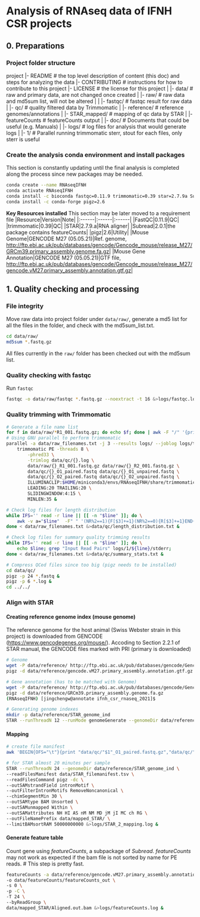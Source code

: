 # Analysis of RNAseq data of IFNH CSR projects

## 0. Preparations
### Project folder structure
project
	|- README           # the top level description of content (this doc) and steps for analyzing the data
	|- CONTRIBUTING     # instructions for how to contribute to this project
	|- LICENSE          # the license for this project
    |
    |- data/            # raw and primary data, are not changed once created
    | |- raw/           # raw data and md5sum list, will not be altered
    | | |- fastqc/      # fastqc result for raw data
    | |- qc/            # quality filtered data by Trimmomatic
    | |- reference/     # reference genomes/annotations
    | |- STAR_mapped/   # mapping of qc data by STAR
    | |- featureCounts  # featureCounts output
    |
    |- doc/             # Documents that could be useful (e.g. Manuals)
    |
    |- logs/            # log files for analysis that would generate logs
    | |- 1/             # Parallel running trimmomatic sterr, stout for each files, only sterr is useful

### Create the analysis conda environment and install packages
This section is constantly updating until the final analysis is completed along the process since new packages may be needed.
```sh
conda create --name RNAseqIFNH
conda activate RNAseqIFNH
conda install -c bioconda fastqc=0.11.9 trimmomatic=0.39 star=2.7.9a Subread=2.0.1
conda install -c conda-forge pigz=2.6
```

**Key Resources installed**
This section may be later moved to a requirement file
|Resource|Version|Note|
|:------|:------|:------|
|FastQC|0.11.9|QC|
|trimmomatic|0.39|QC|
|STAR|2.7.9.a|RNA aligner|
|Subread|2.0.1|the package contains featureCounts|
|pigz|2.6|Utility|
|Mouse Genome|GENCODE M27 (05.05.21)|Ref. genome, http://ftp.ebi.ac.uk/pub/databases/gencode/Gencode_mouse/release_M27/GRCm39.primary_assembly.genome.fa.gz|
|Mouse Gene Annotation|GENCODE M27 (05.05.21)|GTF file, http://ftp.ebi.ac.uk/pub/databases/gencode/Gencode_mouse/release_M27/gencode.vM27.primary_assembly.annotation.gtf.gz|

## 1. Quality checking and processing

### File integrity
Move raw data into project folder under `data/raw/`, generate a md5 list for all the files in the folder, and check with the md5sum_list.txt.

```sh
cd data/raw/
md5sum *.fastq.gz
```
All files currently in the `raw/` folder has been checked out with the md5sum list.

### Quality checking with fastqc
Run `fastqc`
```sh
fastqc -o data/raw/fastqc *.fastq.gz --noextract -t 16 &>logs/fastqc.logs &
```

### Quality trimming with Trimmomatic
```sh
# Generate a file name list
for f in data/raw/*R1_001.fastq.gz; do echo $f; done | awk -F "/" '{print $3}' | sed -e 's/_R1_001.fastq.gz//g' > data/raw_filenames.txt
# Using GNU parallel to perform trimmomatic
parallel -a data/raw_filenames.txt -j 3 --results logs/ --joblog logs/trimmomatic.log \
    trimmomatic PE -threads 8 \
        -phred33 \
        -trimlog data/qc/{}.log \
        data/raw/{}_R1_001.fastq.gz data/raw/{}_R2_001.fastq.gz \
        data/qc/{}_O1_paired.fastq data/qc/{}_O1_unpaired.fastq \
        data/qc/{}_O2_paired.fastq data/qc/{}_O2_unpaired.fastq \
        ILLUMINACLIP:$HOME/miniconda3/envs/RNAseqIFNH/share/trimmomatic/adapters/TruSeq3-PE.fa:2:30:10:2:keepBothReads \
        LEADING:20 TRAILING:20 \
        SLIDINGWINDOW:4:15 \
        MINLEN:35 &

# Check log files for length distribution
while IFS='' read -r line || [[ -n "$line" ]]; do \
    awk -v a="$line"  -F" " '(NR%2==1){F[$3]+=1}(NR%2==0){R[$3]+=1}END{for (i in F) print a,"R1",i,F[i]}END{for (j in R) print a,"R2",j,R[j]}' data/qc/${line}.log; \
done < data/raw_filenames.txt &>data/qc/length_distribution.txt &

# Check log files for summary quality trimming results
while IFS='' read -r line || [[ -n "$line" ]]; do \
    echo $line; grep "Input Read Pairs" logs/1/${line}/stderr;
done < data/raw_filenames.txt &>data/qc/summary_stats.txt &

# Compress QCed files since too big (pigz needs to be installed)
cd data/qc/
pigz -p 24 *.fastq &
pigz -p 6 *.log &
cd ../../
```

### Align with STAR
#### Creating reference genome index (mouse genome)
The reference genome for the host animal (Swiss Webster strain in this project) is downloaded from GENCODE (https://www.gencodegenes.org/mouse/). Accoding to Section 2.2.1 of STAR manual, the GENCODE files marked with PRI (primary is downloaded)
```sh
# Genome
wget -P data/reference/ http://ftp.ebi.ac.uk/pub/databases/gencode/Gencode_mouse/release_M27/GRCm39.primary_assembly.genome.fa.gz
pigz -d data/reference/gencode.vM27.primary_assembly.annotation.gtf.gz 

# Gene annotation (has to be matched with Genome)
wget -P data/reference/ http://ftp.ebi.ac.uk/pub/databases/gencode/Gencode_mouse/release_M27/gencode.vM27.primary_assembly.annotation.gtf.gz
pigz -d data/reference/GRCm39.primary_assembly.genome.fa.gz 
(RNAseqIFNH) [jingchengw@annotate ifnh_csr_rnaseq_2021]$ 

# Generating genome indexes
mkdir -p data/reference/STAR_genome_ind
STAR --runThreadN 12 --runMode genomeGenerate --genomeDir data/reference/STAR_genome_ind --genomeFastaFiles data/reference/GRCm39.primary_assembly.genome.fa --sjdbGTFfile data/reference/gencode.vM27.primary_assembly.annotation.gtf --sjdbOverhang 149 &>logs/STAR_1_genome_index.log &
```

#### Mapping
```sh
# create file manifest
awk 'BEGIN{OFS="\t"}{print "data/qc/"$1"_O1_paired.fastq.gz","data/qc/"$1"_O2_paired.fastq.gz","ID:"$1}' data/raw_filenames.txt > data/STAR_filemanifest.tsv

# for STAR almost 20 minutes per sample
STAR --runThreadN 24 --genomeDir data/reference/STAR_genome_ind \
--readFilesManifest data/STAR_filemanifest.tsv \
--readFilesCommand pigz -dc \
--outSAMstrandField intronMotif \
--outFilterIntronMotifs RemoveNoncanonical \
--chimSegmentMin 30 \
--outSAMtype BAM Unsorted \
--outSAMunmapped Within \
--outSAMattributes NH HI AS nM NM MD jM jI MC ch RG \
--outFileNamePrefix data/mapped_STAR/ \
--limitBAMsortRAM 50000000000 &>logs/STAR_2_mapping.log & 

```

#### Generate feature table
Count gene using *featureCounts*, a subpackage of *Subread*. *featureCounts* may not work as expected if the bam file is not sorted by name for PE reads. # This step is pretty fast.
```sh
featureCounts -a data/reference/gencode.vM27.primary_assembly.annotation.gtf \
-o data/featureCounts/featureCounts_out \
-s 0 \
-p -C \
-T 24 \
--byReadGroup \
data/mapped_STAR/Aligned.out.bam &>logs/featureCounts.log &
```